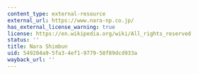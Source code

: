 ```yaml
---
content_type: external-resource
external_url: https://www.nara-np.co.jp/
has_external_license_warning: true
license: https://en.wikipedia.org/wiki/All_rights_reserved
status: ''
title: Nara Shimbun
uid: 549204a9-5fa3-4ef1-9779-58f89dcd933a
wayback_url: ''
---
```


